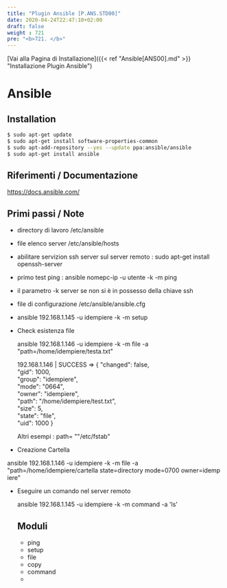 ```yaml
---
title: "Plugin Ansible [P.ANS.STD00]"
date: 2020-04-24T22:47:10+02:00
draft: false
weight : 721
pre: "<b>721. </b>"
---
```


[Vai alla Pagina di Installazione]({{< ref "Ansible[ANS00].md" >}} "Installazione Plugin Ansible")<br>
# Ansible

## Installation

```bash
$ sudo apt-get update
$ sudo apt-get install software-properties-common
$ sudo apt-add-repository --yes --update ppa:ansible/ansible
$ sudo apt-get install ansible
```

 

## Riferimenti / Documentazione

https://docs.ansible.com/





## Primi passi / Note

- directory di lavoro   /etc/ansible

- file elenco server  /etc/ansible/hosts

- abilitare servizion ssh server sul server remoto : sudo apt-get install openssh-server

- primo test ping : ansible nomepc-ip -u utente -k -m ping

- il parametro -k server se non si è in possesso della chiave ssh

- file di configurazione /etc/ansible/ansible.cfg

- ansible 192.168.1.145 -u idempiere -k -m setup 

- Check esistenza file

   ansible 192.168.1.146 -u idempiere -k -m file -a "path=/home/idempiere/testa.txt"

  192.168.1.146 | SUCCESS => {
      "changed": false,  
      "gid": 1000,  
      "group": "idempiere",  
      "mode": "0664",  
      "owner": "idempiere",  
      "path": "/home/idempiere/test.txt",  
      "size": 5,  
      "state": "file",  
      "uid": 1000
  }

  Altri esempi : path= ""/etc/fstab"

- Creazione Cartella 
  

ansible 192.168.1.146 -u idempiere -k -m file -a "path=/home/idempiere/cartella state=directory mode=0700 owner=idemp
  iere"

- Eseguire un comando nel server remoto
  
   ansible 192.168.1.145 -u idempiere -k -m command  -a 'ls'
  
  ## Moduli 
  
  - ping 
  - setup
  - file
  - copy
  - command
  - 

